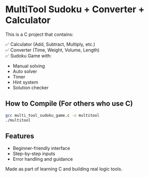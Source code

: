 # MultiTool Sudoku + Converter + Calculator

This is a C project that contains:

✅ Calculator (Add, Subtract, Multiply, etc.)  
✅ Converter (Time, Weight, Volume, Length)  
✅ Sudoku Game with:
- Manual solving
- Auto solver
- Timer
- Hint system
- Solution checker

## How to Compile (For others who use C)

```bash
gcc multi_tool_sudoku_game.c -o multitool
./multitool
```

## Features
- Beginner-friendly interface
- Step-by-step inputs
- Error handling and guidance

Made as part of learning C and building real logic tools.

